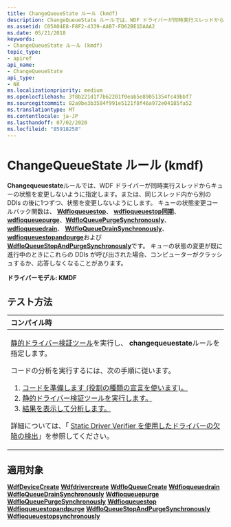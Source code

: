 ```yaml
---
title: ChangeQueueState ルール (kmdf)
description: ChangeQueueState ルールでは、WDF ドライバーが同時実行スレッドからキューの状態を変更しないように指定します。または、同じスレッド内から別の DDIs の後に1つずつ、状態を変更しないようにします。
ms.assetid: C05A04E8-F8F2-4339-AAB7-FD62BE1DAAA2
ms.date: 05/21/2018
keywords:
- ChangeQueueState ルール (kmdf)
topic_type:
- apiref
api_name:
- ChangeQueueState
api_type:
- NA
ms.localizationpriority: medium
ms.openlocfilehash: 3f8b221d1f7b62201f0eab5e89051354fc49bbf7
ms.sourcegitcommit: 82a9be3b3584f991e5121f8f46a972e04185fa52
ms.translationtype: MT
ms.contentlocale: ja-JP
ms.lasthandoff: 07/02/2020
ms.locfileid: "85918258"
---
```

# <a name="changequeuestate-rule-kmdf"></a>ChangeQueueState ルール (kmdf)


**Changequeuestate**ルールでは、WDF ドライバーが同時実行スレッドからキューの状態を変更しないように指定します。または、同じスレッド内から別の DDIs の後に1つずつ、状態を変更しないようにします。 キューの状態変更コールバック関数は、 [**Wdfioqueuestop**](https://docs.microsoft.com/windows-hardware/drivers/ddi/wdfio/nf-wdfio-wdfioqueuestop)、 [**wdfioqueuestop同期**](https://docs.microsoft.com/windows-hardware/drivers/ddi/wdfio/nf-wdfio-wdfioqueuestopsynchronously)、[**wdfioqueuepurge**](https://docs.microsoft.com/windows-hardware/drivers/ddi/wdfio/nf-wdfio-wdfioqueuepurge)、[**WdfIoQueuePurgeSynchronously**](https://docs.microsoft.com/windows-hardware/drivers/ddi/wdfio/nf-wdfio-wdfioqueuepurgesynchronously)、 [**wdfioqueuedrain**](https://docs.microsoft.com/windows-hardware/drivers/ddi/wdfio/nf-wdfio-wdfioqueuedrain)、 [**WdfIoQueueDrainSynchronously**](https://docs.microsoft.com/windows-hardware/drivers/ddi/wdfio/nf-wdfio-wdfioqueuedrainsynchronously)、 [**wdfioqueuestopandpurge**](https://docs.microsoft.com/windows-hardware/drivers/ddi/wdfio/nf-wdfio-wdfioqueuestopandpurge)および[**WdfIoQueueStopAndPurgeSynchronously**](https://docs.microsoft.com/windows-hardware/drivers/ddi/wdfio/nf-wdfio-wdfioqueuestopandpurgesynchronously)です。 キューの状態の変更が既に進行中のときにこれらの DDIs が呼び出された場合、コンピューターがクラッシュするか、応答しなくなることがあります。

**ドライバーモデル: KMDF**

<a name="how-to-test"></a>テスト方法
-----------

<table>
<colgroup>
<col width="100%" />
</colgroup>
<thead>
<tr class="header">
<th align="left">コンパイル時</th>
</tr>
</thead>
<tbody>
<tr class="odd">
<td align="left"><p><a href="https://docs.microsoft.com/windows-hardware/drivers/devtest/static-driver-verifier" data-raw-source="[Static Driver Verifier](https://docs.microsoft.com/windows-hardware/drivers/devtest/static-driver-verifier)">静的ドライバー検証ツール</a>を実行し、 <strong>changequeuestate</strong>ルールを指定します。</p>
コードの分析を実行するには、次の手順に従います。
<ol>
<li><a href="https://docs.microsoft.com/windows-hardware/drivers/devtest/using-static-driver-verifier-to-find-defects-in-drivers#preparing-your-source-code" data-raw-source="[Prepare your code (use role type declarations).](https://docs.microsoft.com/windows-hardware/drivers/devtest/using-static-driver-verifier-to-find-defects-in-drivers#preparing-your-source-code)">コードを準備します (役割の種類の宣言を使います)。</a></li>
<li><a href="https://docs.microsoft.com/windows-hardware/drivers/devtest/using-static-driver-verifier-to-find-defects-in-drivers#running-static-driver-verifier" data-raw-source="[Run Static Driver Verifier.](https://docs.microsoft.com/windows-hardware/drivers/devtest/using-static-driver-verifier-to-find-defects-in-drivers#running-static-driver-verifier)">静的ドライバー検証ツールを実行します。</a></li>
<li><a href="https://docs.microsoft.com/windows-hardware/drivers/devtest/using-static-driver-verifier-to-find-defects-in-drivers#viewing-and-analyzing-the-results" data-raw-source="[View and analyze the results.](https://docs.microsoft.com/windows-hardware/drivers/devtest/using-static-driver-verifier-to-find-defects-in-drivers#viewing-and-analyzing-the-results)">結果を表示して分析します。</a></li>
</ol>
<p>詳細については、「 <a href="https://docs.microsoft.com/windows-hardware/drivers/devtest/using-static-driver-verifier-to-find-defects-in-drivers" data-raw-source="[Using Static Driver Verifier to Find Defects in Drivers](https://docs.microsoft.com/windows-hardware/drivers/devtest/using-static-driver-verifier-to-find-defects-in-drivers)">Static Driver Verifier を使用したドライバーの欠陥の検出</a>」を参照してください。</p></td>
</tr>
</tbody>
</table>

<a name="applies-to"></a>適用対象
----------

[**WdfDeviceCreate**](https://docs.microsoft.com/windows-hardware/drivers/ddi/wdfdevice/nf-wdfdevice-wdfdevicecreate) 
[**Wdfdrivercreate**](https://docs.microsoft.com/windows-hardware/drivers/ddi/wdfdriver/nf-wdfdriver-wdfdrivercreate) 
[**WdfIoQueueCreate**](https://docs.microsoft.com/windows-hardware/drivers/ddi/wdfio/nf-wdfio-wdfioqueuecreate) 
[**Wdfioqueuedrain**](https://docs.microsoft.com/windows-hardware/drivers/ddi/wdfio/nf-wdfio-wdfioqueuedrain) 
[**WdfIoQueueDrainSynchronously**](https://docs.microsoft.com/windows-hardware/drivers/ddi/wdfio/nf-wdfio-wdfioqueuedrainsynchronously) 
[**Wdfioqueuepurge**](https://docs.microsoft.com/windows-hardware/drivers/ddi/wdfio/nf-wdfio-wdfioqueuepurge) 
[**WdfIoQueuePurgeSynchronously**](https://docs.microsoft.com/windows-hardware/drivers/ddi/wdfio/nf-wdfio-wdfioqueuepurgesynchronously) 
[**Wdfioqueuestop**](https://docs.microsoft.com/windows-hardware/drivers/ddi/wdfio/nf-wdfio-wdfioqueuestop) 
[**Wdfioqueuestopandpurge**](https://docs.microsoft.com/windows-hardware/drivers/ddi/wdfio/nf-wdfio-wdfioqueuestopandpurge) 
[**WdfIoQueueStopAndPurgeSynchronously**](https://docs.microsoft.com/windows-hardware/drivers/ddi/wdfio/nf-wdfio-wdfioqueuestopandpurgesynchronously) 
[**Wdfioqueuestopsynchronously**](https://docs.microsoft.com/windows-hardware/drivers/ddi/wdfio/nf-wdfio-wdfioqueuestopsynchronously)
 

 





